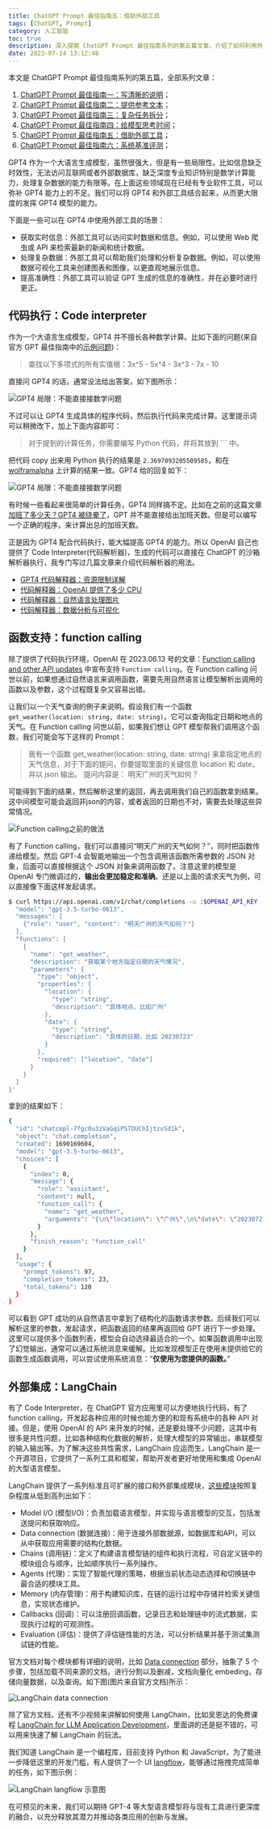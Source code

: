 ```yaml
---
title: ChatGPT Prompt 最佳指南五：借助外部工具
tags: [ChatGPT, Prompt]
category: 人工智能
toc: true
description: 深入探索 ChatGPT Prompt 最佳指南系列的第五篇文章，介绍了如何利用外部工具提升 ChatGPT 的能力,包括代码解释器可以运行 ChatGPT 生成的代码;函数调用可以直接调用语言描述的函数;LangChain 提供了一系列工具和框架, 实现与外部世界的数据和服务的连接。
date: 2023-07-24 13:12:48
---
```


本文是 ChatGPT Prompt 最佳指南系列的第五篇，全部系列文章：

1. [ChatGPT Prompt 最佳指南一：写清晰的说明](https://selfboot.cn/2023/06/10/gpt4_prompt_clear/)；
2. [ChatGPT Prompt 最佳指南二：提供参考文本](https://selfboot.cn/2023/06/12/gpt4_prompt_reference/)；
3. [ChatGPT Prompt 最佳指南三：复杂任务拆分](https://selfboot.cn/2023/06/15/gpt4_prompt_subtasks/)；
4. [ChatGPT Prompt 最佳指南四：给模型思考时间](https://selfboot.cn/2023/06/29/gpt4_prompt_think/)；
5. [ChatGPT Prompt 最佳指南五：借助外部工具](https://selfboot.cn/2023/07/24/gpt4_prompt_tools/)；
6. [ChatGPT Prompt 最佳指南六：系统基准评测](https://selfboot.cn/2023/07/25/gpt4_prompt_evals/)；

GPT4 作为一个大语言生成模型，虽然很强大，但是有一些局限性。比如信息缺乏时效性，无法访问互联网或者外部数据库，缺乏深度专业知识特别是数学计算能力，处理复杂数据的能力有限等。在上面这些领域现在已经有专业软件工具，可以弥补 GPT4 能力上的不足。我们可以将 GPT4 和外部工具结合起来，从而更大限度的发挥 GPT4 模型的能力。

下面是一些可以在 GPT4 中使用外部工具的场景：

- 获取实时信息：外部工具可以访问实时数据和信息。例如，可以使用 Web 爬虫或 API 来检索最新的新闻和统计数据。
- 处理复杂数据：外部工具可以帮助我们处理和分析复杂数据。例如，可以使用数据可视化工具来创建图表和图像，以更直观地展示信息。
- 提高准确性：外部工具可以验证 GPT 生成的信息的准确性，并在必要时进行更正。

<!--more-->

## 代码执行：Code interpreter

作为一个大语言生成模型，GPT4 并不擅长各种数学计算。比如下面的问题(来自官方 GPT 最佳指南中的[示例问题](https://platform.openai.com/docs/guides/gpt-best-practices/strategy-use-external-tools))：

> 查找以下多项式的所有实值根：3x^5 - 5x^4 - 3x^3 - 7x - 10

直接问 GPT4 的话，通常没法给出答案，如下图所示：

![GPT4 局限：不能直接接数学问题](https://slefboot-1251736664.cos.ap-beijing.myqcloud.com/20230707_gpt4_prompt_tool_cal_normal.png)

不过可以让 GPT4 生成具体的程序代码，然后执行代码来完成计算。这里提示词可以稍微改下，加上下面内容即可：

> 对于提到的计算任务，你需要编写 Python 代码，并将其放到 ``` 中。

把代码 copy 出来用 Python 执行的结果是 `2.3697093205509585`，和在 [wolframalpha](https://www.wolframalpha.com/input/?i=3x%5E5+-+5x%5E4+-+3x%5E3+-+7x+-+10) 上计算的结果一致。GPT4 给的回复如下：

![GPT4 局限：不能直接接数学问题](https://slefboot-1251736664.cos.ap-beijing.myqcloud.com/20230707_gpt4_prompt_tool_cal_code.png)

有时候一些看起来很简单的计算任务，GPT4 同样搞不定。比如在之前的这篇文章 [加班了多少天？GPT4 被绕晕了](https://selfboot.cn/2023/05/29/gpt4_cal_date/)，GPT 并不能直接给出加班天数。但是可以编写一个正确的程序，来计算出总的加班天数。

正是因为 GPT4 配合代码执行，能大幅提高 GPT4 的能力。所以 OpenAI 自己也提供了 Code Interpreter(代码解析器)，生成的代码可以直接在 ChatGPT 的沙箱解析器执行，我专门写过几篇文章来介绍代码解析器的用法。

- [GPT4 代码解释器：资源限制详解](https://selfboot.cn/2023/07/09/gpt4_code_interpreter_limit/)
- [代码解释器：OpenAI 提供了多少 CPU](https://selfboot.cn/2023/07/17/gpt4_code_interpreter_cpu/)
- [代码解释器：自然语言处理图片](https://selfboot.cn/2023/07/12/gpt4_code_interpreter_image/)
- [代码解释器：数据分析与可视化](https://selfboot.cn/2023/07/10/gpt4_code_interpreter_data/)

## 函数支持：function calling

除了提供了代码执行环境，OpenAI 在 2023.06.13 号的文章：[Function calling and other API updates](https://openai.com/blog/function-calling-and-other-api-updates) 中宣布支持 `Function calling`。在 Function calling 问世以前，如果想通过自然语言来调用函数，需要先用自然语言让模型解析出调用的函数以及参数，这个过程既复杂又容易出错。

让我们以一个天气查询的例子来说明。假设我们有一个函数 `get_weather(location: string, date: string)`，它可以查询指定日期和地点的天气。在 Function calling 问世以前，如果我们想让 GPT 模型帮我们调用这个函数，我们可能会写下这样的 Prompt：

> 我有一个函数 get_weather(location: string, date: string) 来拿指定地点的天气信息，对于下面的提问，你要提取里面的关键信息 location 和 date，并以 json 输出。
> 提问内容是： 明天广州的天气如何？

可能得到下面的结果，然后解析这里的返回，再去调用我们自己的函数拿到结果。这中间模型可能会返回非json的内容，或者返回的日期也不对，需要去处理这些异常情况。

![Function calling之前的做法](https://slefboot-1251736664.cos.ap-beijing.myqcloud.com/20230723_gpt4_prompt_tools_function_before.png)

有了 Function calling，我们可以直接问“明天广州的天气如何？”，同时把函数传递给模型。然后 GPT-4 会智能地输出一个包含调用该函数所需参数的 JSON 对象，后面可以直接根据这个 JSON 对象来调用函数了。注意这里的模型是 OpenAI 专门微调过的，**输出会更加稳定和准确**。还是以上面的请求天气为例，可以直接像下面这样发起请求。

```bash
$ curl https://api.openai.com/v1/chat/completions -u :$OPENAI_API_KEY -H 'Content-Type: application/json' -d '{
  "model": "gpt-3.5-turbo-0613",
  "messages": [
    {"role": "user", "content": "明天广州的天气如何？"}
  ],
  "functions": [
    {
      "name": "get_weather",
      "description": "获取某个地方指定日期的天气情况",
      "parameters": {
        "type": "object",
        "properties": {
          "location": {
            "type": "string",
            "description": "具体地点，比如广州"
          },
          "date": {
            "type": "string",
            "description": "具体的日期，比如 20230723"
          }
        },
        "required": ["location", "date"]
      }
    }
  ]
}'
```

拿到的结果如下：

```bash
{
  "id": "chatcmpl-7fgc0u3zVaGqiPSTDUChIjtzvSd1k",
  "object": "chat.completion",
  "created": 1690169604,
  "model": "gpt-3.5-turbo-0613",
  "choices": [
    {
      "index": 0,
      "message": {
        "role": "assistant",
        "content": null,
        "function_call": {
          "name": "get_weather",
          "arguments": "{\n\"location\": \"广州\",\n\"date\": \"20230721\"\n}"
        }
      },
      "finish_reason": "function_call"
    }
  ],
  "usage": {
    "prompt_tokens": 97,
    "completion_tokens": 23,
    "total_tokens": 120
  }
}
```

可以看到 GPT 成功的从自然语言中拿到了结构化的函数请求参数。后续我们可以解析这里的参数，发起请求，把函数返回的结果再返回给 GPT 进行下一步处理。这里可以提供多个函数列表，模型会自动选择最适合的一个。如果函数调用中出现了幻觉输出，通常可以通过系统消息来缓解。比如发现模型正在使用未提供给它的函数生成函数调用，可以尝试使用系统消息：“**仅使用为您提供的函数。**”

## 外部集成：LangChain

有了 Code Interpreter，在 ChatGPT 官方应用里可以方便地执行代码，有了 function calling，开发起各种应用的时候也能方便的和现有系统中的各种 API 对接。但是，使用 OpenAI 的 API 来开发的时候，还是要处理不少问题，这其中有很多是共性问题，比如各种结构化数据的解析，处理大模型的异常输出，串联模型的输入输出等。为了解决这些共性需求，LangChain 应运而生，LangChain 是一个开源项目，它提供了一系列工具和框架，帮助开发者更好地使用和集成 OpenAI 的大型语言模型。

LangChain 提供了一系列标准且可扩展的接口和外部集成模块，[这些模块](https://python.langchain.com/docs/modules/)按照复杂程度从低到高列出如下：

- Model I/O (模型I/O)：负责加载语言模型，并实现与语言模型的交互，包括发送提问和获取响应。
- Data connection (数据连接)：用于连接外部数据源，如数据库和API，可以从中获取应用需要的结构化数据。
- Chains (调用链)：定义了构建语言模型链的组件和执行流程，可自定义链中的模块组合与顺序，比如顺序执行一系列操作。
- Agents (代理)：实现了智能代理的策略，根据当前状态动态选择和切换链中最合适的模块工具。
- Memory (内存管理)：用于构建知识库，在链的运行过程中存储并检索关键信息，实现状态维护。
- Callbacks (回调)：可以注册回调函数，记录日志和处理链中的流式数据，实现执行过程的可观测性。
- Evaluation (评估)：提供了评估链性能的方法，可以分析结果并基于测试集测试链的性能。

官方文档对每个模块都有详细的说明，比如 [Data connection](https://python.langchain.com/docs/modules/data_connection/) 部分，抽象了 5 个步骤，包括加载不同来源的文档，进行分割以及删减，文档向量化 embeding，存储向量数据，以及查询。如下图(图片来自官方文档)所示：

![LangChain data connection](https://slefboot-1251736664.cos.ap-beijing.myqcloud.com/20230724_gpt4_prompt_tools_data.png)

除了官方文档，还有不少视频来讲解如何使用 LangChain，比如吴恩达的免费课程 [LangChain for LLM Application Development](https://learn.deeplearning.ai/langchain/lesson/1/introduction)，里面讲的还是挺不错的，可以用来快速了解 LangChain 的玩法。

我们知道 LangChain 是一个编程库，目前支持 Python 和 JavaScript，为了能进一步降低这里的开发门槛，有人提供了一个 UI [langflow](https://github.com/logspace-ai/langflow)，能够通过拖拽完成简单的任务，如下图示例：

![LangChain langflow 示意图](https://slefboot-1251736664.cos.ap-beijing.myqcloud.com/20230724_gpt4_prompt_tools_langflow.png)

在可预见的未来，我们可以期待 GPT-4 等大型语言模型将与现有工具进行更深度的融合，以充分释放其潜力并推动各类应用的创新与发展。